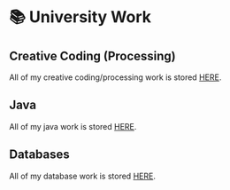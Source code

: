 # 📚 University Work

## Creative Coding (Processing)
All of my creative coding/processing work is stored [HERE](https://github.com/danzgeorg/processing).

## Java
All of my java work is stored [HERE](https://github.com/danzgeorg/java-university).

## Databases
All of my database work is stored [HERE](https://github.com/danzgeorg/databases).
